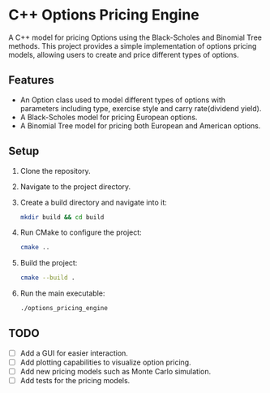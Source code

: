 # C++ Options Pricing Engine

A C++ model for pricing Options using the Black-Scholes and Binomial Tree methods. This project provides a simple implementation of options pricing models, allowing users to create and price different types of options.

## Features

- An Option class used to model different types of options with parameters including type, exercise style and carry rate(dividend yield).
- A Black-Scholes model for pricing European options.
- A Binomial Tree model for pricing both European and American options.

## Setup

1. Clone the repository.
2. Navigate to the project directory.
3. Create a build directory and navigate into it:

   ```bash
   mkdir build && cd build
   ```

4. Run CMake to configure the project:

   ```bash
   cmake ..
   ```

5. Build the project:

   ```bash
   cmake --build .
    ```

6. Run the main executable:

   ```bash
   ./options_pricing_engine
   ```

## TODO

- [ ] Add a GUI for easier interaction.
- [ ] Add plotting capabilities to visualize option pricing.
- [ ] Add new pricing models such as Monte Carlo simulation.
- [ ] Add tests for the pricing models.
